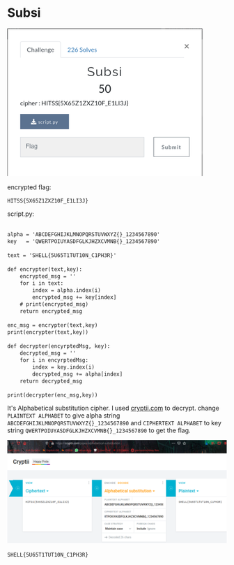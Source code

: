# Subsi

![](img/chal.png)

encrypted flag:
```
HITSS{5X65Z1ZXZ10F_E1LI3J}
```

script.py:
```

alpha = 'ABCDEFGHIJKLMNOPQRSTUVWXYZ{}_1234567890'
key   = 'QWERTPOIUYASDFGLKJHZXCVMNB{}_1234567890'

text = 'SHELL{5U65T1TUT10N_C1PH3R}'

def encrypter(text,key):
    encrypted_msg = ''
    for i in text:
        index = alpha.index(i)
        encrypted_msg += key[index]
    # print(encrypted_msg)
    return encrypted_msg

enc_msg = encrypter(text,key)
print(encrypter(text,key))

def decrypter(encyrptedMsg, key):
    decrypted_msg = ''
    for i in encyrptedMsg:
        index = key.index(i)
        decrypted_msg += alpha[index]
    return decrypted_msg

print(decrypter(enc_msg,key))
```
It's Alphabetical substitution cipher. I used [cryptii.com](https://cryptii.com/pipes/alphabetical-substitution) to decrypt. change `PLAINTEXT ALPHABET` to give alpha string `ABCDEFGHIJKLMNOPQRSTUVWXYZ{}_1234567890` and `CIPHERTEXT ALPHABET` to key string `QWERTPOIUYASDFGLKJHZXCVMNB{}_1234567890` to get the flag.

![](img/flag.png)

```SHELL{5U65T1TUT10N_C1PH3R}```
